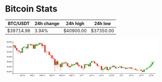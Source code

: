 # Bitcoin Stats

BTC/USDT|24h change|24h high|24h low|
|---|---|---|---|
|$39714.96|3.94%|$40900.00|$37350.00|

<img src="./chart.svg">
